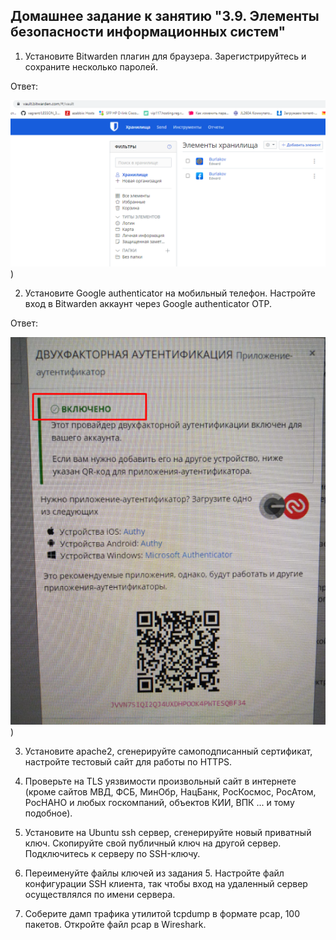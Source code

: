 ## Домашнее задание к занятию "3.9. Элементы безопасности информационных систем"

1. Установите Bitwarden плагин для браузера. Зарегистрируйтесь и сохраните несколько паролей.

Ответ:
    
![Bitwarden](https://github.com/edward-burlakov/vagrant/blob/main/bitwarden.png "Bitwarden wallet"))


2. Установите Google authenticator на мобильный телефон. Настройте вход в Bitwarden аккаунт через Google authenticator OTP.

Ответ:

![Google_2fa](https://github.com/edward-burlakov/vagrant/blob/main/google_2FA.png "Google_2fa"))
   
3. Установите apache2, сгенерируйте самоподписанный сертификат, настройте тестовый сайт для работы по HTTPS.

4. Проверьте на TLS уязвимости произвольный сайт в интернете (кроме сайтов МВД, ФСБ, МинОбр, НацБанк, РосКосмос, РосАтом, РосНАНО и любых госкомпаний, объектов КИИ, ВПК ... и тому подобное).

5. Установите на Ubuntu ssh сервер, сгенерируйте новый приватный ключ. Скопируйте свой публичный ключ на другой сервер. Подключитесь к серверу по SSH-ключу.

6. Переименуйте файлы ключей из задания 5. Настройте файл конфигурации SSH клиента, так чтобы вход на удаленный сервер осуществлялся по имени сервера.

7. Соберите дамп трафика утилитой tcpdump в формате pcap, 100 пакетов. Откройте файл pcap в Wireshark.